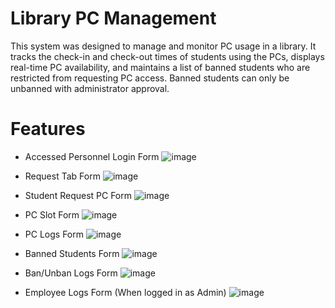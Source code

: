 # Library PC Management

This system was designed to manage and monitor PC usage in a library. It tracks the check-in and check-out times of students using the PCs, displays real-time PC availability, and maintains a list of banned students who are restricted from requesting PC access. Banned students can only be unbanned with administrator approval.

# Features
- Accessed Personnel Login Form
![image](https://github.com/user-attachments/assets/be03c362-dc0e-4c5c-b414-2eb3e80acf0e)

- Request Tab Form
![image](https://github.com/user-attachments/assets/c4541e38-8f2a-4dcf-a621-f9ab36173838)

- Student Request PC Form
![image](https://github.com/user-attachments/assets/0cbfd502-6297-441e-a283-216d229b2025)

- PC Slot Form
![image](https://github.com/user-attachments/assets/04e1a8fa-d76f-4820-a341-a3baa2bb8d5a)

- PC Logs Form
![image](https://github.com/user-attachments/assets/45067be8-6496-44f3-928c-14dd43b25eaa)

- Banned Students Form
![image](https://github.com/user-attachments/assets/755a66d5-c885-485f-bfe9-386903d752bc)

- Ban/Unban Logs Form
![image](https://github.com/user-attachments/assets/6a6a9e2e-d571-46d1-b7d9-929af16c3497)

- Employee Logs Form (When logged in as Admin)
![image](https://github.com/user-attachments/assets/9d7d2406-7820-40c9-bdf9-72a477f5ea77)
